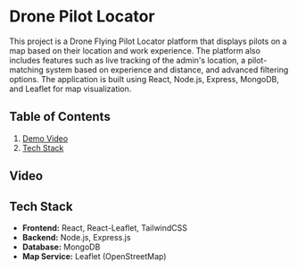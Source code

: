 # Drone Pilot Locator

This project is a Drone Flying Pilot Locator platform that displays pilots on a map based on their location and work experience. The platform also includes features such as live tracking of the admin's location, a pilot-matching system based on experience and distance, and advanced filtering options. The application is built using React, Node.js, Express, MongoDB, and Leaflet for map visualization.

## Table of Contents
1. [Demo Video](#video)
2. [Tech Stack](#tech-stack)

## Video


## Tech Stack

- **Frontend:** React, React-Leaflet, TailwindCSS
- **Backend:** Node.js, Express.js
- **Database:** MongoDB
- **Map Service:** Leaflet (OpenStreetMap)



